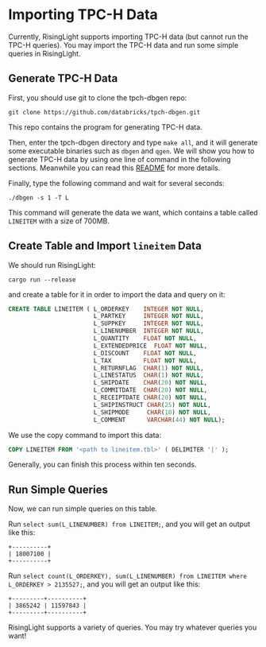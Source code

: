 # Importing TPC-H Data

Currently, RisingLight supports importing TPC-H data (but cannot run the TPC-H queries). You may import the TPC-H data
and run some simple queries in RisingLight.

## Generate TPC-H Data

First, you should use git to clone the tpch-dbgen repo:

```
git clone https://github.com/databricks/tpch-dbgen.git
```

This repo contains the program for generating TPC-H data. 

Then, enter the tpch-dbgen directory and type `make all`, and it will generate some executable binaries such as `dbgen` and `qgen`.  We will show you how to generate TPC-H data by using one line of command in the following sections. Meanwhile you can read this [README](https://github.com/databricks/tpch-dbgen/blob/master/README) for more details.

Finally, type the following command and wait for several seconds:

```
./dbgen -s 1 -T L
```

This command will generate the data we want, which contains a table called `LINEITEM` with a size of 700MB.

## Create Table and Import `lineitem` Data

We should run RisingLight:

```shell
cargo run --release
```

and create a table for it in order to import the data and query on it:

```sql
CREATE TABLE LINEITEM ( L_ORDERKEY    INTEGER NOT NULL,
                        L_PARTKEY     INTEGER NOT NULL,
                        L_SUPPKEY     INTEGER NOT NULL,
                        L_LINENUMBER  INTEGER NOT NULL,
                        L_QUANTITY    FLOAT NOT NULL,
                        L_EXTENDEDPRICE  FLOAT NOT NULL,
                        L_DISCOUNT    FLOAT NOT NULL,
                        L_TAX         FLOAT NOT NULL,
                        L_RETURNFLAG  CHAR(1) NOT NULL,
                        L_LINESTATUS  CHAR(1) NOT NULL,
                        L_SHIPDATE    CHAR(20) NOT NULL,
                        L_COMMITDATE  CHAR(20) NOT NULL,
                        L_RECEIPTDATE CHAR(20) NOT NULL,
                        L_SHIPINSTRUCT CHAR(25) NOT NULL,
                        L_SHIPMODE     CHAR(10) NOT NULL,
                        L_COMMENT      VARCHAR(44) NOT NULL);
```

We use the copy command to import this data: 

```sql
COPY LINEITEM FROM '<path to lineitem.tbl>' ( DELIMITER '|' );
```

Generally, you can finish this process within ten seconds.

## Run Simple Queries

Now, we can run simple queries on this table.

Run `select sum(L_LINENUMBER) from LINEITEM;`, and you will get an output like this:

```
+----------+
| 18007100 |
+----------+
```

Run `select count(L_ORDERKEY), sum(L_LINENUMBER) from LINEITEM where L_ORDERKEY > 2135527;`, and you will get an output like this:

```
+---------+----------+
| 3865242 | 11597843 |
+---------+----------+
```

RisingLight supports a variety of queries. You may try whatever queries you want!
